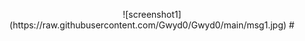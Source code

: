 <p align="center">
  ![screenshot1](https://raw.githubusercontent.com/Gwyd0/Gwyd0/main/msg1.jpg)
  #
</p>
